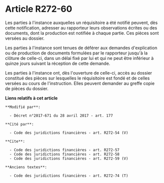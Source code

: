 # Article R272-60

Les parties à l'instance auxquelles un réquisitoire a été notifié peuvent, dès cette notification, adresser au rapporteur
leurs observations écrites ou des documents, dont la production est notifiée à chaque partie. Ces pièces sont versées au
dossier.

Les parties à l'instance sont tenues de déférer aux demandes d'explication ou de production de documents formulées par le
rapporteur jusqu'à la clôture de celle-ci, dans un délai fixé par lui et qui ne peut être inférieur à quinze jours suivant la
réception de cette demande.

Les parties à l'instance ont, dès l'ouverture de celle-ci, accès au dossier constitué des pièces sur lesquelles le
réquisitoire est fondé et de celles versées au cours de l'instruction. Elles peuvent demander au greffe copie de pièces du
dossier.

**Liens relatifs à cet article**

	**Modifié par**:

	  - Décret n°2017-671 du 28 avril 2017 - art. 177

	**Cité par**:

	  - Code des juridictions financières - art. R272-54 (V)

	**Cite**:

	  - Code des juridictions financières - art. R272-57
	  - Code des juridictions financières - art. R272-58
	  - Code des juridictions financières - art. R272-59 (V)

	**Anciens textes**:

	  - Code des juridictions financières - art. R272-74 (T)
